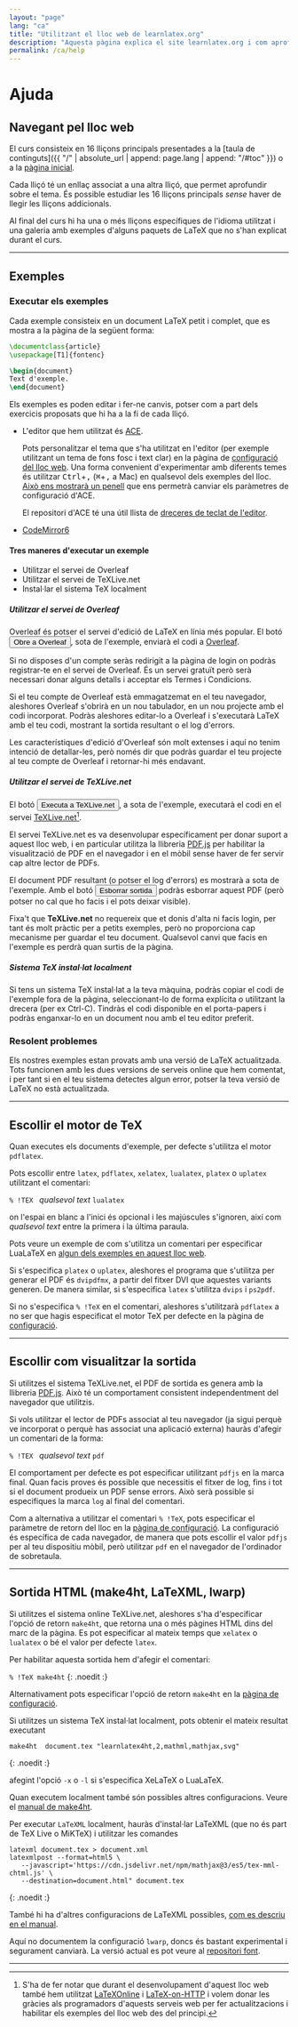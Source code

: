 ```yaml
---
layout: "page"
lang: "ca"
title: "Utilitzant el lloc web de learnlatex.org"
description: "Aquesta pàgina explica el site learnlatex.org i com aprofitar-lo al màxim."
permalink: /ca/help
---
```

<script>
  function acesettings() {
      editors['pre0'].execCommand("showSettingsMenu");
  }
</script>

# Ajuda


## Navegant pel lloc web

El curs consisteix en 16 lliçons principals presentades a la [taula de continguts]({{ "/" | absolute_url | append: page.lang | append: "/#toc" }}) o a la [pàgina inicial](./).

Cada lliçó té un enllaç associat a una altra lliçó, que permet aprofundir sobre el tema. És possible estudiar les 16 lliçons principals _sense_ haver de llegir les lliçons addicionals.

Al final del curs hi ha una o més lliçons específiques de l'idioma utilitzat i una galeria amb exemples d'alguns paquets de LaTeX que no s'han explicat durant el curs.

---

## Exemples 

### Executar els exemples

Cada exemple consisteix en un document LaTeX petit i complet, que es mostra a la pàgina de la següent forma:

```latex
\documentclass{article}
\usepackage[T1]{fontenc}

\begin{document}
Text d'exemple.
\end{document}
```

Els exemples es poden editar i fer-ne canvis, potser com a part dels exercicis proposats que hi ha a la fi de cada lliçó.

* L'editor que hem utilitzat és [ACE](https://ace.c9.io/).

  Pots personalitzar el tema que s'ha utilitzat en l'editor (per exemple utilitzant un tema de fons fosc i text clar) en la pàgina de [configuració del lloc web](settings). Una forma convenient d'experimentar amb diferents temes és utilitzar <kbd>Ctrl</kbd>+<kbd>,</kbd> (<kbd>⌘</kbd>+<kbd>,</kbd> a Mac) en qualsevol dels exemples del lloc. [Això ens mostrarà un penell](javascript:acesettings()) que ens permetrà canviar els paràmetres de configuració d'ACE.

  El repositori d'ACE té una útil llista de [dreceres de teclat de l'editor](https://github.com/ajaxorg/ace/wiki/Default-Keyboard-Shortcuts).

* [CodeMirror6](https://codemirror.net/)

#### Tres maneres d'executar un exemple

* Utilitzar el servei de Overleaf
* Utilitzar el servei de TeXLive.net
* Instal·lar el sistema TeX localment

##### Utilitzar el servei de Overleaf

Overleaf és potser el servei d'edició de LaTeX en línia més popular. El botó <button>Obre a Overleaf</button>, sota de l'exemple, enviarà el codi a [Overleaf](https://www.overleaf.com/about).

Si no disposes d'un compte seràs redirigit a la pàgina de login on podràs registrar-te en el servei de Overleaf. És un servei gratuït però serà necessari donar alguns detalls i acceptar els Termes i Condicions.

Si el teu compte de Overleaf està emmagatzemat en el teu navegador, aleshores Overleaf s'obrirà en un nou tabulador, en un nou projecte amb el codi incorporat. Podràs aleshores editar-lo a Overleaf i s'executarà LaTeX amb el teu codi, mostrant la sortida resultant o el log d'errors.

Les característiques d'edició d'Overleaf són molt extenses i aquí no tenim intenció de detallar-les, però només dir que podràs guardar el teu projecte al teu compte de Overleaf i retornar-hi més endavant.

##### Utilitzar el servei de TeXLive.net

El botó <button>Executa a TeXLive.net</button>, a sota de l'exemple, executarà el codi en el servei
[TeXLive.net](https://texlive.net)[^1].

El servei TeXLive.net es va desenvolupar específicament per donar suport a aquest lloc web, i en particular utilitza la llibreria [PDF.js](https://mozilla.github.io/pdf.js/) per habilitar la visualització de PDF en el navegador i en el mòbil sense haver de fer servir cap altre lector de PDFs.

El document PDF resultant (o potser el log d'errors) es mostrarà a sota de l'exemple. Amb el botó <button>Esborrar sortida</button> podràs esborrar aquest PDF (però potser no cal que ho facis i el pots deixar visible).

Fixa't que **TeXLive.net** no requereix que et donis d'alta ni facis login, per tant és molt pràctic per a petits exemples, però no proporciona cap mecanisme per guardar el teu document. Qualsevol canvi que facis en l'exemple es perdrà quan surtis de la pàgina.

##### Sistema TeX instal·lat localment

Si tens un sistema TeX instal·lat a la teva màquina, podràs copiar el codi de l'exemple fora de la pàgina, seleccionant-lo de forma explícita o utilitzant la drecera (per ex Ctrl-C). Tindràs el codi disponible en el porta-papers i podràs enganxar-lo en un document nou amb el teu editor preferit.
   
### Resolent problemes

Els nostres exemples estan provats amb una versió de LaTeX actualitzada. Tots funcionen amb les dues versions de serveis online que hem comentat, i per tant si en el teu sistema detectes algun error, potser la teva versió de LaTeX no està actualitzada.

---

## Escollir el motor de TeX

Quan executes els documents d'exemple, per defecte s'utilitza el motor `pdflatex`.

Pots escollir entre `latex`, `pdflatex`, `xelatex`, `lualatex`, `platex` o `uplatex` utilitzant el comentari:

`% !TEX ` _qualsevol text_ `lualatex`

on l'espai en blanc a l'inici és opcional i les majúscules s'ignoren, així com _qualsevol text_ entre la primera i la última paraula.

Pots veure un exemple de com s'utilitza un comentari per especificar LuaLaTeX en [algun dels exemples en aquest lloc web](more-14).

Si s'especifica `platex` o `uplatex`, aleshores el programa que s'utilitza per generar el PDF és `dvipdfmx`, a partir del fitxer DVI que aquestes variants generen. De manera similar, si s'especifica `latex` s'utilitza `dvips` i `ps2pdf`.

Si no s'especifica `% !TeX` en el comentari, aleshores s'utilitzarà `pdflatex` a no ser que hagis especificat el motor TeX per defecte en la pàgina de [configuració](settings).

---

## Escollir com visualitzar la sortida

Si utilitzes el sistema TeXLive.net, el PDF de sortida es genera amb la llibreria [PDF.js](https://mozilla.github.io/pdf.js/). Això té un comportament consistent independentment del navegador que utilitzis.

Si vols utilitzar el lector de PDFs associat al teu navegador (ja sigui perquè ve incorporat o perquè has associat una aplicació externa) hauràs d'afegir un comentari de la forma:

`% !TEX ` _qualsevol text_ `pdf`

El comportament per defecte es pot especificar utilitzant `pdfjs` en la marca final. Quan facis proves és possible que necessitis el fitxer de log, fins i tot si el document produeix un PDF sense errors. Això serà possible si especifiques la marca `log` al final del comentari.

Com a alternativa a utilitzar el comentari `% !TeX`, pots especificar el paràmetre de retorn del lloc en la [pàgina de configuració](settings). La configuració és específica de cada navegador, de manera que pots escollir el valor `pdfjs` per al teu dispositiu mòbil, però utilitzar `pdf` en el navegador de l'ordinador de sobretaula.


---

## Sortida HTML (make4ht, LaTeXML, lwarp)

Si utilitzes el sistema online TeXLive.net, aleshores s'ha d'especificar l'opció de retorn `make4ht`, que retorna una o més pàgines HTML dins del marc de la pàgina. Es pot especificar al mateix temps que `xelatex` o `lualatex` o bé el valor per defecte `latex`.

Per habilitar aquesta sortida hem d'afegir el comentari:


`% !TeX make4ht`
{: .noedit :}


Alternativament pots especificar l'opció de retorn `make4ht` en la [pàgina de configuració](settings).


Si utilitzes un sistema TeX instal·lat localment, pots obtenir el mateix resultat executant

```
make4ht  document.tex "learnlatex4ht,2,mathml,mathjax,svg"
```
{: .noedit :}

afegint l'opció `-x` o `-l` si s'especifica XeLaTeX o LuaLaTeX.

Quan executem localment també són possibles altres configuracions. Veure el [manual de make4ht](https://texdoc.org/pkg/make4ht).

Per executar `LaTeXML` localment, hauràs d'instal·lar LaTeXML (que no és part de TeX Live o MiKTeX) i utilitzar les comandes

```
latexml document.tex > document.xml
latexmlpost --format=html5 \
   --javascript='https://cdn.jsdelivr.net/npm/mathjax@3/es5/tex-mml-chtml.js' \
   --destination=document.html" document.tex
```
{: .noedit :}

També hi ha d'altres configuracions de LaTeXML possibles, [com es descriu en el manual](https://dlmf.nist.gov/LaTeXML/manual/).


Aquí no documentem la configuració `lwarp`, doncs és bastant experimental i segurament canviarà. La versió actual es pot veure al [repositori font](https://github.com/davidcarlisle/latexcgi/blob/main/lwarp/latexcgilwarp).


---

[^1]: S'ha de fer notar que durant el desenvolupament d'aquest lloc web també hem utilitzat [LaTeXOnline](https://latexonline.cc/) i [LaTeX-on-HTTP](https://github.com/YtoTech/latex-on-http) i volem donar les gràcies als programadors d'aquests serveis web per fer actualitzacions i habilitar els exemples del lloc web des del principi.
